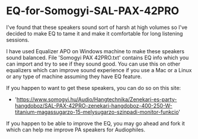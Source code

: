 # EQ-for-Somogyi-SAL-PAX-42PRO
I've found that these speakers sound sort of harsh at high volumes so I've decided to make EQ to tame it and make it comfortable for long listening sessions.

I have used Equalizer APO on Windows machine to make these speakers sound balanced. File 'Somogyi PAX 42PRO.txt' contains EQ info which you can import and try to see if they sound good. You can use this on other equalizers which can improve sound experience if you use a Mac or a Linux or any type of machine assuming they have EQ feature.

If you happen to want to get these speakers, you can do so on this site:
 - 'https://www.somogyi.hu/Audio/Hangtechnika/Zenekari-es-party-hangdoboz/SAL-PAX-42PRO-zenekari-hangdoboz-400-250-W-titanium-magassugarzo-15-melysugarzo-szinpadi-monitor-funkcio'

If you happen to be able to improve the EQ, you may go ahead and fork it which can help me improve PA speakers for Audiophiles.
